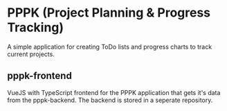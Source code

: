 # PPPK (Project Planning &amp; Progress Tracking)

A simple application for creating ToDo lists and progress charts to track current projects.

## pppk-frontend
VueJS with TypeScript frontend for the PPPK application that gets it's data from the pppk-backend.
The backend is stored in a seperate repository.
